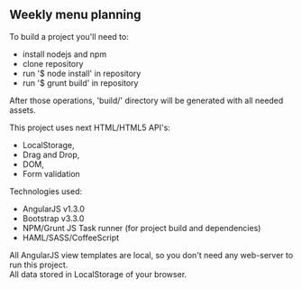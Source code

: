 Weekly menu planning
----------------------

To build a project you'll need to:
* install nodejs and npm
* clone repository
* run '$ node install' in repository
* run '$ grunt build' in repository

After those operations, 'build/' directory will be generated with all needed assets.

This project uses next HTML/HTML5 API's:
* LocalStorage,
* Drag and Drop,
* DOM,
* Form validation

Technologies used: 
* AngularJS v1.3.0
* Bootstrap v3.3.0
* NPM/Grunt JS Task runner (for project build and dependencies)
* HAML/SASS/CoffeeScript

All AngularJS view templates are local, so you don't need any web-server to run this project.<br/>
All data stored in LocalStorage of your browser.
